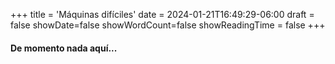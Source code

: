 +++
title = 'Máquinas difíciles'
date = 2024-01-21T16:49:29-06:00
draft = false
showDate=false
showWordCount=false
showReadingTime = false
+++

#### De momento nada aquí...